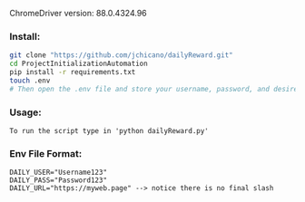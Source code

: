 ChromeDriver version: 88.0.4324.96

### Install:

```bash
git clone "https://github.com/jchicano/dailyReward.git"
cd ProjectInitializationAutomation
pip install -r requirements.txt
touch .env
# Then open the .env file and store your username, password, and desired url. Use the provided format at the bottom of this README.
```

### Usage:

```
To run the script type in 'python dailyReward.py'
```

### Env File Format:

```
DAILY_USER="Username123"
DAILY_PASS="Password123"
DAILY_URL="https://myweb.page" --> notice there is no final slash
```
